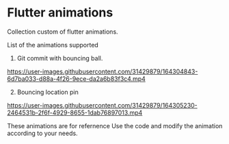# Flutter animations

Collection custom of flutter animations.

List of the animations supported

1. Git commit with bouncing ball.

https://user-images.githubusercontent.com/31429879/164304843-6d7ba033-d88a-4f26-9ece-da2a6b83f3c4.mp4

2. Bouncing location pin

https://user-images.githubusercontent.com/31429879/164305230-2464531b-2f6f-4929-8655-1dab76897013.mp4


These animations are for refernence
Use the code and modify the animation according to your needs.
